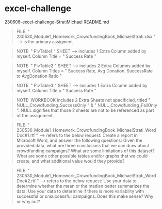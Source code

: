 # excel-challenge
230606-excel-challenge-StratiMichael 
README.md

> FILE: " 230530_Module1_Homework_CrowdfundingBook_MichaelStrati.xlsx " --> is the primary assigment
  
> NOTE: " PivTable1 " SHEET --> includes 1 Extra Column added by myself. Column Title = " Success Rate "
  
> NOTE: " PivTable2 " SHEET --> includes 2 Extra Columns added by myself. Column Titles = " Success Rate, Avg Donation, SuccessRate to AvgDonation Ratio " 
  
> NOTE: " PivTable3 " SHEET --> includes 1 Extra Column added by myself. Column Title = " Success Rate "
  
> NOTE: WORKBOOK includes 2 Extra Sheets not specificied, titled " NULL_Crowdfunding_SuccessOnly " & " NULL_Crowdfunding_FailOnly ". NULL signifies that those 2 sheets are not to be referenced as part of the assignment.


> FILE: " 230530_Module1_Homework_CrowdfundingBook_MichaelStrati_WordDoc#1.rtf " --> refers to the below request:
Create a report in Microsoft Word, and answer the following questions:
Given the provided data, what are three conclusions that we can draw about crowdfunding campaigns?
What are some limitations of this dataset?
What are some other possible tables and/or graphs that we could create, and what additional value would they provide?
   
   
> FILE:  " 230530_Module1_Homework_CrowdfundingBook_MichaelStrati_WordDoc#2.rtf "  --> refers to the below request:
Use your data to determine whether the mean or the median better summarizes the data.
Use your data to determine if there is more variability with successful or unsuccessful campaigns. Does this make sense? Why or why not?


